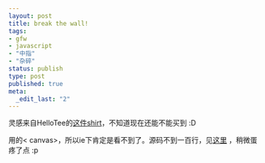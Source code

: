 ```yaml
---
layout: post
title: break the wall!
tags: 
- gfw
- javascript
- "中指"
- "杂碎"
status: publish
type: post
published: true
meta: 
  _edit_last: "2"
---
```


灵感来自HelloTee的<a href="http://hellotee.com/break-the-gfw.tee">这件shirt</a>，不知道现在还能不能买到 :D

用的< canvas>，所以ie下肯定是看不到了。源码不到一百行，见<a href="http://code.google.com/p/kick-gfw/source/browse/#svn/trunk">这里</a> ，稍微蛋疼了点 :p

<script type="text/javascript">document.write(unescape('%3Cscript%20type%3D%22text/javascript%22%20src%3D%22http%3A//ajax.googleapis.com/ajax/libs/jquery/1.3.2/jquery.min.js%22%3E%3C/script%3E%0A%3Cscript%20type%3D%22text/javascript%22%3E%0Avar%20canvas%3B%0Avar%20ctx%3B%0A%0Avar%20bricks%3B%0Avar%20ball%3B%0A%0Avar%20timer%3D0%3B%0A%0Afunction%20init%28cv%29%7B%0A%09canvas%20%3D%20cv%3B%0A%09ctx%20%3D%20cv.getContext%28%272d%27%29%3B%0A%09%0A%09ball%20%3D%20Ball%28Math.random%28%29*200%2C150%29%3B%0A%09bricks%20%3D%20Bricks%28%29%3B%0A%09%0A%09var%20self%20%3D%20%7B%0A%09%09start%3Afunction%28%29%7B%0A%09%09%09self.stop%28%29%3B%0A%09%09%09timer%20%3D%20setInterval%28function%28%29%7B%0A%09%09%09%09clear%28%29%3B%0A%09%09%09%09ball.move%28%29%3B%0A%09%09%09%09bricks.draw%28%29%3B%0A%09%09%09%09ball.draw%28%29%3B%0A%09%09%09%7D%2C%2010%29%3B%0A%09%09%09%09%20%20%0A%09%09%7D%2C%0A%09%09stop%3Afunction%28%29%7B%0A%09%09%09clearInterval%28timer%29%3B%09%20%0A%09%09%7D%2C%0A%09%09prepare%3Afunction%28%29%7B%0A%09%09%09bricks.draw%28%29%3B%09%09%0A%09%09%7D%20%0A%09%7D%3B%0A%09return%20self%3B%0A%7D%0A%0Afunction%20Bricks%28%29%7B%0A%09var%20height%3D20%2C%20width%3Dcanvas.width%20/%2015%3B%0A%09var%20self%3D%7B%0A%09%09height%3A%20height%2C%20%0A%09%09width%3A%20%20width%2C%0A%09%09matrix%3A%5B%5B1%2C1%2C1%2C1%2C0%2C1%2C1%2C1%2C1%2C0%2C1%2C0%2C1%2C0%2C1%5D%2C%0A%09%09%09%09%5B1%2C0%2C0%2C0%2C0%2C1%2C0%2C0%2C0%2C0%2C1%2C0%2C1%2C0%2C1%5D%2C%0A%09%09%09%09%5B1%2C0%2C0%2C1%2C0%2C1%2C1%2C1%2C1%2C0%2C1%2C0%2C1%2C0%2C1%5D%2C%0A%09%09%09%09%5B1%2C1%2C1%2C1%2C0%2C1%2C0%2C0%2C0%2C0%2C0%2C1%2C0%2C1%2C0%5D%5D%2C%0A%09%09draw%3Afunction%28%29%7B%0A%09%09%09for%20%28var%20i%3D0%3Bi%3Cself.matrix.length%3Bi++%29%20%7B%0A%09%09%09%09for%20%28var%20j%3D0%3Bj%3Cself.matrix%5B0%5D.length%3Bj++%29%20%7B%0A%09%09%09%09%09if%20%28self.matrix%5Bi%5D%5Bj%5D%29%20%7B%0A%09%09%09%09%09%09drawRect%28j*width%2C%20i*height%2C%20width%2C%20height%29%3B%0A%09%09%09%09%09%7D%0A%09%09%09%09%7D%0A%09%09%09%7D%0A%09%09%7D%0A%09%7D%3B%0A%09return%20self%3B%0A%7D%0A%0A%0Afunction%20Ball%28ix%2C%20iy%29%20%7B%0A%09var%20x%3Dix%2Cy%3Diy%3B%0A%09var%20dx%3D2%2Cdy%3D4%3B%0A%09var%20r%3D10%3B%0A%09var%20self%3D%7B%0A%09%09move%3Afunction%28%29%7B%0A%09%09%09//hit%20the%20edge%20%3F%0A%09%09%09if%20%28x%3E%28canvas.width-r%29%20%7C%7C%20x%3Cr/2%29%20%7B%0A%09%09%09%09dx*%3D%28-1%29%3B%0A%09%09%09%7D%0A%09%09%09if%20%28y%3E%28canvas.height-r%29%20%7C%7C%20y%3Cr/2%29%20%7B%0A%09%09%09%09dy*%3D%28-1%29%3B%0A%09%09%09%7D%0A%09%09%09//hit%20a%20brick%3F%0A%09%09%09b_width%3Dbricks.width%3B%20b_height%3Dbricks.height%3B%0A%09%09%09rows%3Dbricks.matrix.length%3B%20cols%3Dbricks.matrix%5B0%5D.length%3B%0A%09%09%09row%20%3D%20Math.floor%28y/b_height%29%3B%0A%09%09%09col%20%3D%20Math.floor%28x/b_width%29%3B%0A%09%09%09if%20%28y%20%3C%20b_height%20*%20rows%20%26%26%20row%3E%3D0%20%26%26%20col%3E%3D0%20%26%26%20bricks.matrix%5Brow%5D%5Bcol%5D%29%7B%0A%09%09%09%09bricks.matrix%5Brow%5D%5Bcol%5D%3D0%3B%0A%09%09%09%09dy*%3D%28-1%29%3B%0A%09%09%09%7D%0A%0A%09%09%09x+%3Ddx%3B%20y+%3Ddy%3B%0A%09%09%7D%2C%0A%09%09draw%3Afunction%28%29%7B%0A%09%09%09drawCircle%28x%2Cy%2Cr%29%3B%0A%09%09%7D%2C%0A%09%7D%3B%0A%09return%20self%3B%0A%7D%0A%0A%0Afunction%20clear%28%29%7B%0A%09ctx.clearRect%280%2C0%2Ccanvas.width%2Ccanvas.height%29%3B%0A%7D%0A%0Afunction%20drawRect%28x%2Cy%2Cw%2Ch%29%7B%0A%09ctx.beginPath%28%29%3B%0A%09ctx.rect%28x%2Cy%2Cw%2Ch%29%3B%0A%09ctx.closePath%28%29%3B%0A%09ctx.fill%28%29%3B%0A%7D%0Afunction%20drawCircle%28x%2Cy%2Cr%29%7B%0A%09ctx.beginPath%28%29%3B%0A%09ctx.arc%28x%2C%20y%2C%20r%2C%200%2C%20Math.PI*2%2C%20true%29%3B%0A%09ctx.closePath%28%29%3B%0A%09ctx.fill%28%29%3B%0A%7D%0A%0A%3C/script%3E%0A%09%09%3Cp%3E%3Ccanvas%20id%3D%22canvas%22%20width%3D%22400%22%20height%3D%22200%22%3E%20%3C/canvas%3E%3C/p%3E%0A%09%09%3Cbutton%20id%3D%22btn%22%3Ebreak%20it%21%3C/button%3E%0A%0A%09%09%3Cscript%20type%3D%22text/javascript%22%3E%0A%09%09%09%09var%20canvas%20%3D%20%24%28%27%23canvas%27%29%5B0%5D%3B%0A%09%09%09%09player%20%3D%20init%28canvas%29%3B%0A%09%09%09%09player.prepare%28%29%3B%0A%09%09%09%09%24%28%27%23btn%27%29.bind%28%27click%27%2Cfunction%28%29%7B%0A%09%09%09%09%09var%20canvas%20%3D%20%24%28%27%23canvas%27%29%5B0%5D%3B%0A%09%09%09%09%09player%20%3D%20init%28canvas%29%3B%0A%09%09%09%09%09player.start%28%29%3B%0A%09%09%09%09%7D%29%3B%09%0A%09%09%3C/script%3E'));</script>
